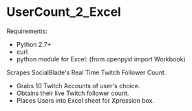 # UserCount_2_Excel



Requirements:
- Python 2.7+
- curl
- python module for Excel: (from openpyxl import Workbook) 


Scrapes SocialBlade's Real Time Twitch Follower Count.

- Grabs 10 Twitch Accounts of user's choice.
- Obtains their live Twitch follower count.
- Places Users into Excel sheet for Xpression box.
